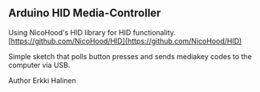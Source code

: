 ## Arduino HID Media-Controller

Using NicoHood's HID library for HID functionality. [https://github.com/NicoHood/HID](https://github.com/NicoHood/HID)

Simple sketch that polls button presses and sends mediakey codes to the computer via USB.

Author Erkki Halinen
